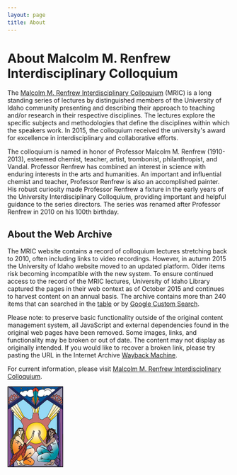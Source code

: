 ```yaml
---
layout: page
title: About
---
```


# About Malcolm M. Renfrew Interdisciplinary Colloquium

The [Malcolm M. Renfrew Interdisciplinary Colloquium](http://www.uidaho.edu/class/mric) (MRIC) is a long standing series of lectures by distinguished members of the University of Idaho community presenting and describing their approach to teaching and/or research in their respective disciplines. 
The lectures explore the specific subjects and methodologies that define the disciplines within which the speakers work. 
In 2015, the colloquium received the university's award for excellence in interdisciplinary and collaborative efforts.

The colloquium is named in honor of Professor Malcolm M. Renfrew (1910-2013), esteemed chemist, teacher, artist, trombonist, philanthropist, and Vandal. 
Professor Renfrew has combined an interest in science with enduring interests in the arts and humanities. 
An important and influential chemist and teacher, Professor Renfrew is also an accomplished painter. 
His robust curiosity made Professor Renfrew a fixture in the early years of the University Interdisciplinary Colloquium, providing important and helpful guidance to the series directors. 
The series was renamed after Professor Renfrew in 2010 on his 100th birthday.

## About the Web Archive

The MRIC website contains a record of colloquium lectures stretching back to 2010, often including links to video recordings. 
However, in autumn 2015 the University of Idaho website moved to an updated platform. 
Older items risk becoming incompatible with the new system. 
To ensure continued access to the record of the MRIC lectures, University of Idaho Library captured the pages in their web context as of October 2015 and continues to harvest content on an annual basis. 
The archive contains more than 240 items that can searched in the [table](index.html) or by [Google Custom Search](search.html).

Please note: to preserve basic functionality outside of the original content management system, all JavaScript and external dependencies found in the original web pages have been removed.
Some images, links, and functionality may be broken or out of date.
The content may not display as originally intended.
If you would like to recover a broken link, please try pasting the URL in the Internet Archive [Wayback Machine](https://archive.org/web/).

For current information, please visit [Malcolm M. Renfrew Interdisciplinary Colloquium](http://www.uidaho.edu/class/mric).

<img src="images/221x321-UIC-graphic.jpg" style="width:25%">
